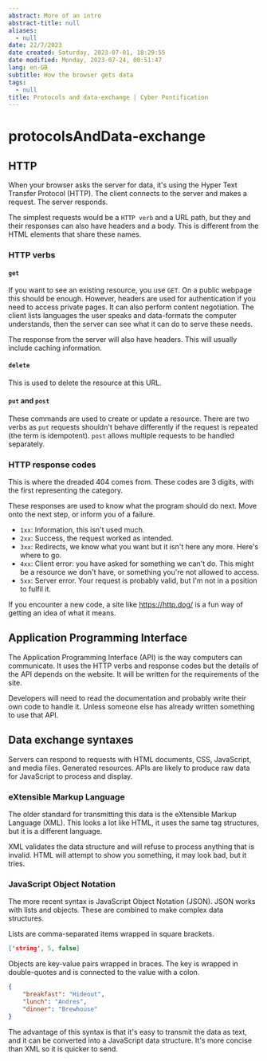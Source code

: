 ```yaml
---
abstract: More of an intro
abstract-title: null
aliases:
  - null
date: 22/7/2023
date created: Saturday, 2023-07-01, 18:29:55
date modified: Monday, 2023-07-24, 00:51:47
lang: en-GB
subtitle: How the browser gets data
tags:
  - null
title: Protocols and data-exchange | Cyber Pontification
---
```


# protocolsAndData-exchange

## HTTP

When your browser asks the server for data, it's using the Hyper Text Transfer Protocol (HTTP). The client connects to the server and makes a request. The server responds.

The simplest requests would be a `HTTP verb` and a URL path, but they and their responses can also have headers and a body. This is different from the HTML elements that share these names.

### HTTP verbs

#### `get`

If you want to see an existing resource, you use `GET`. On a public webpage this should be enough. However, headers are used for authentication if you need to access private pages. It can also perform content negotiation. The client lists languages the user speaks and data-formats the computer understands, then the server can see what it can do to serve these needs.

The response from the server will also have headers. This will usually include caching information.

#### `delete`

This is used to delete the resource at this URL.

#### `put` and `post`

These commands are used to create or update a resource. There are two verbs as `put` requests shouldn't behave differently if the request is repeated (the term is idempotent). `post` allows multiple requests to be handled separately.

### HTTP response codes

This is where the dreaded 404 comes from. These codes are 3 digits, with the first representing the category.

These responses are used to know what the program should do next. Move onto the next step, or inform you of a failure.

- `1xx`: Information, this isn't used much.
- `2xx`: Success, the request worked as intended.
- `3xx`: Redirects, we know what you want but it isn't here any more. Here's where to go.
- `4xx`: Client error: you have asked for something we can't do. This might be a resource we don't have, or something you're not allowed to access.
- `5xx`: Server error. Your request is probably valid, but I'm not in a position to fulfil it.

If you encounter a new code, a site like <https://http.dog/> is a fun way of getting an idea of what it means.

## Application Programming Interface

The Application Programming Interface (API) is the way computers can communicate. It uses the HTTP verbs and response codes but the details of the API depends on the website. It will be written for the requirements of the site.

Developers will need to read the documentation and probably write their own code to handle it. Unless someone else has already written something to use that API.

## Data exchange syntaxes

Servers can respond to requests with HTML documents, CSS, JavaScript, and media files. Generated resources. APIs are likely to produce raw data for JavaScript to process and display.

### eXtensible Markup Language

The older standard for transmitting this data is the eXtensible Markup Language (XML). This looks a lot like HTML, it uses the same tag structures, but it is a different language.

XML validates the data structure and will refuse to process anything that is invalid. HTML will attempt to show you something, it may look bad, but it tries.

### JavaScript Object Notation

The more recent syntax is JavaScript Object Notation (JSON). JSON works with lists and objects. These are combined to make complex data structures.

Lists are comma-separated items wrapped in square brackets.

```json {data-theme="light"}
['string', 5, false]
```

Objects are key-value pairs wrapped in braces. The key is wrapped in double-quotes and is connected to the value with a colon.

```json {data-theme="light"}
{
	"breakfast": "Hideout",
	"lunch": "Andres",
	"dinner": "Brewhouse"
}
```

The advantage of this syntax is that it's easy to transmit the data as text, and it can be converted into a JavaScript data structure. It's more concise than XML so it is quicker to send.
